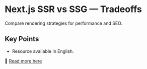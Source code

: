 # Next.js SSR vs SSG — Tradeoffs

Compare rendering strategies for performance and SEO.

## Key Points
- Resource available in English.

📖 [Read more here](https://blog.example.com/frontend/nextjs-ssr-vs-ssg)
